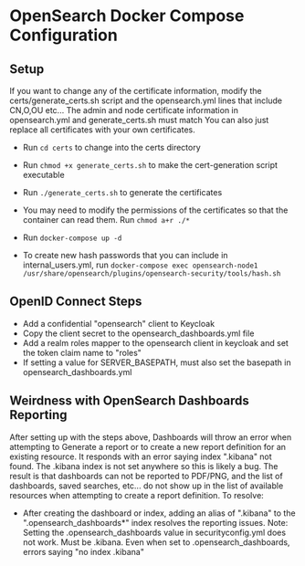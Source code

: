 # OpenSearch Docker Compose Configuration

## Setup

If you want to change any of the certificate information, modify the certs/generate_certs.sh script and the opensearch.yml lines that include CN,O,OU etc...  The admin and node certificate information in opensearch.yml and generate_certs.sh must match
You can also just replace all certificates with your own certificates.
* Run `cd certs` to change into the certs directory
* Run `chmod +x generate_certs.sh` to make the cert-generation script executable
* Run `./generate_certs.sh` to generate the certificates
* You may need to modify the permissions of the certificates so that the container can read them.  Run `chmod a+r ./*`
* Run `docker-compose up -d`


* To create new hash passwords that you can include in internal_users.yml, run `docker-compose exec opensearch-node1 /usr/share/opensearch/plugins/opensearch-security/tools/hash.sh`

## OpenID Connect Steps
* Add a confidential "opensearch" client to Keycloak
* Copy the client secret to the opensearch_dashboards.yml file
* Add a realm roles mapper to the opensearch client in keycloak and set the token claim name to "roles"
* If setting a value for SERVER_BASEPATH, must also set the basepath in opensearch_dashboards.yml

## Weirdness with OpenSearch Dashboards Reporting
After setting up with the steps above, Dashboards will throw an error when attempting to Generate a report or to create a new report definition for an existing resource.  It responds with an error saying index ".kibana" not found.  The .kibana index is not set anywhere so this is likely a bug. The result is that dashboards can not be reported to PDF/PNG, and the list of dashboards, saved searches, etc... do not show up in the list of available resources when attempting to create a report definition.
To resolve:
* After creating the dashboard or index, adding an alias of ".kibana" to the ".opensearch_dashboards*" index resolves the reporting issues.
Note: Setting the .opensearch_dashboards value in securityconfig.yml does not work.  Must be .kibana.  Even when set to .opensearch_dashboards, errors saying "no index .kibana"